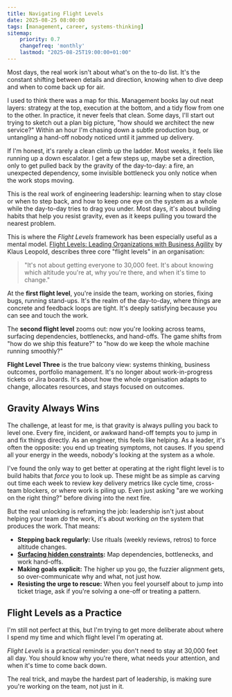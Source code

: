 ```yaml
---
title: Navigating Flight Levels
date: 2025-08-25 08:00:00
tags: [management, career, systems-thinking]
sitemap:
    priority: 0.7
    changefreq: 'monthly'
    lastmod: "2025-08-25T19:00:00+01:00"
---
```


Most days, the real work isn't about what's on the to-do list. It's the constant shifting between details and direction, knowing when to dive deep and when to come back up for air.

I used to think there was a map for this. Management books lay out neat layers: strategy at the top, execution at the bottom, and a tidy flow from one to the other. In practice, it never feels that clean. Some days, I'll start out trying to sketch out a plan big picture, "how should we architect the new service?" Within an hour I'm chasing down a subtle production bug, or untangling a hand-off nobody noticed until it jammed up delivery.

If I'm honest, it's rarely a clean climb up the ladder. Most weeks, it feels like running up a down escalator. I get a few steps up, maybe set a direction, only to get pulled back by the gravity of the day-to-day: a fire, an unexpected dependency, some invisible bottleneck you only notice when the work stops moving.

This is the real work of engineering leadership: learning when to stay close or when to step back, and how to keep one eye on the system as a whole while the day-to-day tries to drag you under. Most days, it's about building habits that help you resist gravity, even as it keeps pulling you toward the nearest problem.

This is where the *Flight Levels* framework has been especially useful as a mental model. [Flight Levels: Leading Organizations with Business Agility](https://www.flightlevels.io/book) by Klaus Leopold, describes three core "flight levels" in an organisation:

> "It's not about getting everyone to 30,000 feet. It's about knowing which altitude you're at, why you're there, and when it's time to change."

At the **first flight level**, you're inside the team, working on stories, fixing bugs, running stand-ups. It's the realm of the day-to-day, where things are concrete and feedback loops are tight. It's deeply satisfying because you can see and touch the work.

The **second flight level** zooms out: now you're looking across teams, surfacing dependencies, bottlenecks, and hand-offs. The game shifts from "how do we ship this feature?" to "how do we keep the whole machine running smoothly?"

**Flight Level Three** is the true balcony view: systems thinking, business outcomes, portfolio management. It's no longer about work-in-progress tickets or Jira boards. It's about how the whole organisation adapts to change, allocates resources, and stays focused on outcomes.

## Gravity Always Wins

The challenge, at least for me, is that gravity is always pulling you back to level one. Every fire, incident, or awkward hand-off tempts you to jump in and fix things directly. As an engineer, this feels like helping. As a leader, it's often the opposite: you end up treating symptoms, not causes. If you spend all your energy in the weeds, nobody's looking at the system as a whole.

I've found the only way to get better at operating at the right flight level is to build habits that *force* you to look up. These might be as simple as carving out time each week to review key delivery metrics like cycle time, cross-team blockers, or where work is piling up. Even just asking "are we working on the right thing?" before diving into the next fire.

But the real unlocking is reframing the job: leadership isn't just about helping your team *do* the work, it's about working *on* the system that produces the work. That means:

- **Stepping back regularly:** Use rituals (weekly reviews, retros) to force altitude changes.
- **[Surfacing hidden constraints](/optimising-teams-with-theory-of-constraints):** Map dependencies, bottlenecks, and work hand-offs.
- **Making goals explicit:** The higher up you go, the fuzzier alignment gets, so over-communicate why and what, not just how.
- **Resisting the urge to rescue:** When you feel yourself about to jump into ticket triage, ask if you're solving a one-off or treating a pattern.

## Flight Levels as a Practice

I'm still not perfect at this, but I'm trying to get more deliberate about where I spend my time and which flight level I'm operating at.

*Flight Levels* is a practical reminder: you don't need to stay at 30,000 feet all day. You should know why you're there, what needs your attention, and when it's time to come back down.

The real trick, and maybe the hardest part of leadership, is making sure you're working on the team, not just in it.
